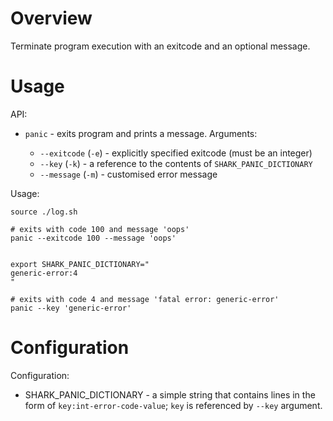 # Overview

Terminate program execution with an exitcode and an optional message.

# Usage

API:
  - `panic` - exits program and prints a message. Arguments:

    * `--exitcode` (`-e`) - explicitly specified exitcode (must be an integer)
    * `--key` (`-k`)      - a reference to the contents of `SHARK_PANIC_DICTIONARY`
    * `--message` (`-m`)  - customised error message
  
Usage:

```shell
source ./log.sh

# exits with code 100 and message 'oops'
panic --exitcode 100 --message 'oops'


export SHARK_PANIC_DICTIONARY="
generic-error:4
"

# exits with code 4 and message 'fatal error: generic-error' 
panic --key 'generic-error'
```

# Configuration
  
Configuration:

- SHARK_PANIC_DICTIONARY - a simple string that contains lines in the form of `key:int-error-code-value`; `key` is referenced by `--key` argument. 
